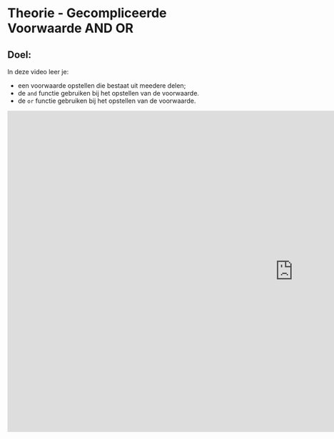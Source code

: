 # Theorie - Gecompliceerde Voorwaarde AND OR

## Doel:

In deze video leer je: 
* een voorwaarde opstellen die bestaat uit meedere delen; 
* de `and` functie gebruiken bij het opstellen van de voorwaarde.
* de `or` functie gebruiken bij het opstellen van de voorwaarde. 


<iframe width="1280" height="720" src="https://www.youtube.com/embed/w-gOixTDEoY?list=PL7qul8TV_7p5uroDMWERGL7Sr1-4bZw7M" title="Python &amp; Wiskunde -  Lesvideo 1" frameborder="0" allow="accelerometer; autoplay; clipboard-write; encrypted-media; gyroscope; picture-in-picture; web-share" allowfullscreen></iframe> 
